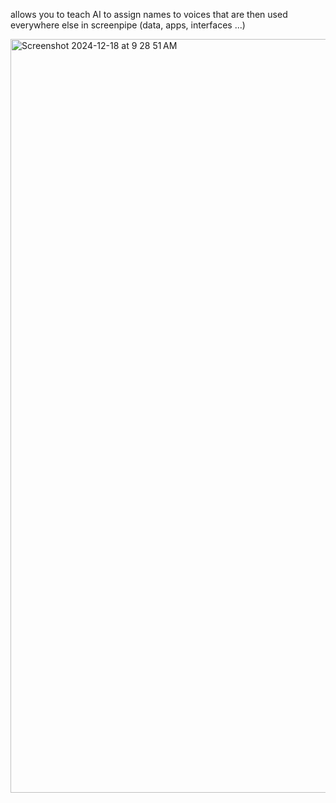 allows you to teach AI to assign names to voices that are then used everywhere else in screenpipe (data, apps, interfaces ...)


<img width="1206" alt="Screenshot 2024-12-18 at 9 28 51 AM" src="https://github.com/user-attachments/assets/0f0d8315-0c3d-4fb3-a116-b41bbfd9dc3f" />



